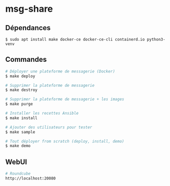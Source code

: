 # msg-share

## Dépendances
```
$ sudo apt install make docker-ce docker-ce-cli containerd.io python3-venv 
```
## Commandes

``` bash
# Déployer une plateforme de messagerie (Docker)
$ make deploy
```
``` bash
# Supprimer la plateforme de messagerie 
$ make destroy
```
``` bash
# Supprimer la plateforme de messagerie + les images
$ make purge
```
``` bash
# Installer les recettes Ansible
$ make install
```
``` bash
# Ajouter des utilisateurs pour tester
$ make sample
```
``` bash
# Tout déployer from scratch (deploy, install, demo)
$ make demo
```

## WebUI

``` bash
# Roundcube
http://localhost:20080
```
